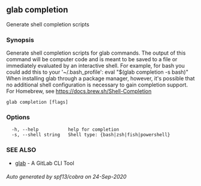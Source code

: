 ## glab completion

Generate shell completion scripts

### Synopsis

Generate shell completion scripts for glab commands.
The output of this command will be computer code and is meant to be saved to a
file or immediately evaluated by an interactive shell.
For example, for bash you could add this to your '~/.bash_profile':
	eval "$(glab completion -s bash)"
When installing glab through a package manager, however, it's possible that
no additional shell configuration is necessary to gain completion support. For
Homebrew, see <https://docs.brew.sh/Shell-Completion>


```
glab completion [flags]
```

### Options

```
  -h, --help           help for completion
  -s, --shell string   Shell type: {bash|zsh|fish|powershell}
```

### SEE ALSO

* [glab](glab.md)	 - A GitLab CLI Tool

###### Auto generated by spf13/cobra on 24-Sep-2020
